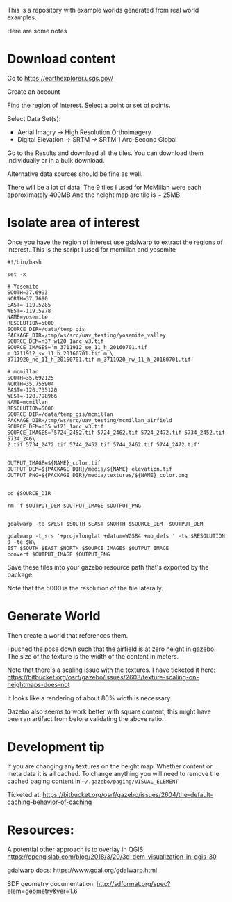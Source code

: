 This is a repository with example worlds generated from real world examples.

Here are some notes 


# Download content

Go to 
https://earthexplorer.usgs.gov/

Create an account

Find the region of interest. Select a point or set of points.


Select Data Set(s):

 * Aerial Imagry -> High Resolution Orthoimagery
 * Digital Elevation -> SRTM -> SRTM 1 Arc-Second Global

Go to the Results and download all the tiles.
You can download them individually or in a bulk download.

Alternative data sources should be fine as well.

There will be a lot of data.
The 9 tiles I used for McMillan were each approximately 400MB
And the height map arc tile is ~ 25MB.


# Isolate area of interest

Once you have the region of interest use gdalwarp to extract the regions of interest.
This is the script I used for mcmillan and yosemite


    #!/bin/bash                                                                     

    set -x

    # Yosemite                                                                      
    SOUTH=37.6993
    NORTH=37.7690
    EAST=-119.5285
    WEST=-119.5978
    NAME=yosemite
    RESOLUTION=5000
    SOURCE_DIR=/data/temp_gis
    PACKAGE_DIR=/tmp/ws/src/uav_testing/yosemite_valley
    SOURCE_DEM=n37_w120_1arc_v3.tif
    SOURCE_IMAGES='m_3711912_se_11_h_20160701.tif m_3711912_sw_11_h_20160701.tif m_\
    3711920_ne_11_h_20160701.tif m_3711920_nw_11_h_20160701.tif'

    # mcmillan                                                                      
    SOUTH=35.692125
    NORTH=35.755904
    EAST=-120.735120
    WEST=-120.798966
    NAME=mcmillan
    RESOLUTION=5000
    SOURCE_DIR=/data/temp_gis/mcmillan
    PACKAGE_DIR=/tmp/ws/src/uav_testing/mcmillan_airfield
    SOURCE_DEM=n35_w121_1arc_v3.tif
    SOURCE_IMAGES='5724_2452.tif 5724_2462.tif 5724_2472.tif 5734_2452.tif 5734_246\
    2.tif 5734_2472.tif 5744_2452.tif 5744_2462.tif 5744_2472.tif'


    OUTPUT_IMAGE=${NAME}_color.tif
    OUTPUT_DEM=${PACKAGE_DIR}/media/${NAME}_elevation.tif
    OUTPUT_PNG=${PACKAGE_DIR}/media/textures/${NAME}_color.png


    cd $SOURCE_DIR

    rm -f $OUTPUT_DEM $OUTPUT_IMAGE $OUTPUT_PNG


    gdalwarp -te $WEST $SOUTH $EAST $NORTH $SOURCE_DEM  $OUTPUT_DEM

    gdalwarp -t_srs '+proj=longlat +datum=WGS84 +no_defs ' -ts $RESOLUTION 0 -te $W\
    EST $SOUTH $EAST $NORTH $SOURCE_IMAGES $OUTPUT_IMAGE
    convert $OUTPUT_IMAGE $OUTPUT_PNG



Save these files into your gazebo resource path that's exported by the package.

Note that the 5000 is the resolution of the file laterally.

# Generate World

Then create a world that references them.

I pushed the pose down such that the airfield is at zero height in gazebo.
The size of the texture is the width of the content in meters.

Note that there's a scaling issue with the textures. I have ticketed it here: https://bitbucket.org/osrf/gazebo/issues/2603/texture-scaling-on-heightmaps-does-not

It looks like a rendering of about 80% width is necessary.


Gazebo also seems to work better with square content, this might have been an artifact from before validating the above ratio.

# Development tip

If you are changing any textures on the height map.
Whether content or meta data it is all cached.
To change anything you will need to remove the cached paging content in `~/.gazebo/paging/VISUAL_ELEMENT`

Ticketed at: https://bitbucket.org/osrf/gazebo/issues/2604/the-default-caching-behavior-of-caching



# Resources:

A potential other approach is to overlay in QGIS: https://opengislab.com/blog/2018/3/20/3d-dem-visualization-in-qgis-30

gdalwarp docs: https://www.gdal.org/gdalwarp.html

SDF geometry documentation: http://sdformat.org/spec?elem=geometry&ver=1.6
